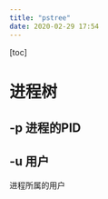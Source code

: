 ```yaml
---
title: "pstree"
date: 2020-02-29 17:54
---
```

[toc]



# 进程树



## -p  进程的PID



## -u  用户

进程所属的用户